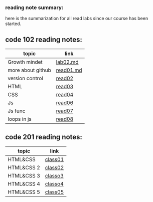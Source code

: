 ### reading note summary:

here is the summarization for all read labs since our course has been started.


## code 102 reading notes:

| topic         |  link                                                                   |
| ------        | ------                                                                  |
| Growth mindet    | [lab02.md](https://samerlutfi.github.io/reading-notes/lab02)        | 
| more about github|[read01.md](https://samerlutfi.github.io/reading-notes/read01)        |
| version control  |[read02](https://samerlutfi.github.io/reading-notes/read02)           |
| HTML             |[read03](https://samerlutfi.github.io/reading-notes/read03)           |
|CSS               |[read04](https://samerlutfi.github.io/reading-notes/read04)           |
| Js               |[read06](https://samerlutfi.github.io/reading-notes/read06)           |
| Js func          |[read07](https://samerlutfi.github.io/reading-notes/read07)           |
| loops in js      |[read08](https://samerlutfi.github.io/reading-notes/read08)           |

## code 201 reading notes:

| topic         |  link                                                                   |
| ------        | ------                                                                  |
|HTML&CSS       |[class01](https://samerlutfi.github.io/reading-notes/class01)            |
|HTML&CSS 2     |[class02](https://samerlutfi.github.io/reading-notes/class02)            |
|HTML&CSS 3     |[classo3](https://samerlutfi.github.io/reading-notes/class03)            |
|HTML&CSS 4     |[classo4](https://samerlutfi.github.io/reading-notes/class04)            |
|HTML&CSS 5     |[class05](https://samerlutfi.github.io/reading-notes/class05)            |